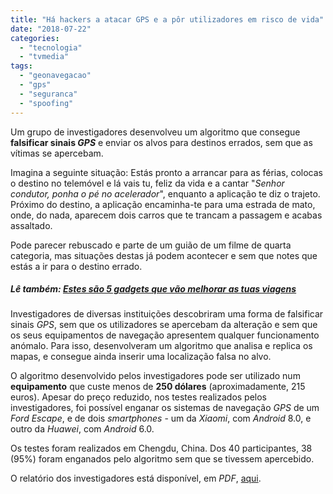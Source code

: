 ```yaml
---
title: "Há hackers a atacar GPS e a pôr utilizadores em risco de vida"
date: "2018-07-22"
categories: 
  - "tecnologia"
  - "tvmedia"
tags: 
  - "geonavegacao"
  - "gps"
  - "seguranca"
  - "spoofing"
---
```


Um grupo de investigadores desenvolveu um algoritmo que consegue **falsificar sinais _GPS_** e enviar os alvos para destinos errados, sem que as vítimas se apercebam.

Imagina a seguinte situação: Estás pronto a arrancar para as férias, colocas o destino no telemóvel e lá vais tu, feliz da vida e a cantar "_Senhor condutor, ponha o pé no acelerador_", enquanto a aplicação te diz o trajeto. Próximo do destino, a aplicação encaminha-te para uma estrada de mato, onde, do nada, aparecem dois carros que te trancam a passagem e acabas assaltado.

Pode parecer rebuscado e parte de um guião de um filme de quarta categoria, mas situações destas já podem acontecer e sem que notes que estás a ir para o destino errado.

##### Lê também: [Estes são 5 gadgets que vão melhorar as tuas viagens](https://espalhafactos.com/2018/04/02/5-gadgets-que-vao-melhorar-as-tuas-viagens/)

Investigadores de diversas instituições descobriram uma forma de falsificar sinais _GPS_, sem que os utilizadores se apercebam da alteração e sem que os seus equipamentos de navegação apresentem qualquer funcionamento anómalo. Para isso, desenvolveram um algoritmo que analisa e replica os mapas, e consegue ainda inserir uma localização falsa no alvo.

O algoritmo desenvolvido pelos investigadores pode ser utilizado num **equipamento** que custe menos de **250 dólares** (aproximadamente, 215 euros). Apesar do preço reduzido, nos testes realizados pelos investigadores, foi possível enganar os sistemas de navegação _GPS_ de um _Ford Escape_, e de dois _smartphones_ - um da _Xiaomi_, com _Android_ 8.0, e outro da _Huawei_, com _Android_ 6.0.

Os testes foram realizados em Chengdu, China. Dos 40 participantes, 38 (95%) foram enganados pelo algoritmo sem que se tivessem apercebido.

O relatório dos investigadores está disponível, em _PDF_, [aqui](http://people.cs.vt.edu/gangwang/sec18-gps.pdf).
